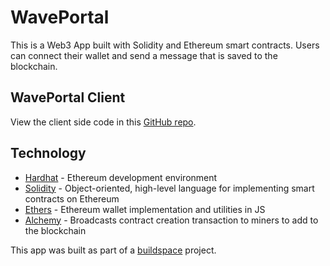 # WavePortal 

This is a Web3 App built with Solidity and Ethereum smart contracts. Users can connect their wallet and send a message that is saved to the blockchain. 

## WavePortal Client

View the client side code in this [GitHub repo](https://github.com/gavinmgrant/waveportal-client).

## Technology

* [Hardhat](https://hardhat.org/) - Ethereum development environment
* [Solidity](https://hardhat.org/) - Object-oriented, high-level language for implementing smart contracts on Ethereum
* [Ethers](https://github.com/ethers-io/ethers.js) - Ethereum wallet implementation and utilities in JS
* [Alchemy](https://www.alchemy.com/) - Broadcasts contract creation transaction to miners to add to the blockchain

This app was built as part of a [buildspace](https://buildspace.so/) project.
